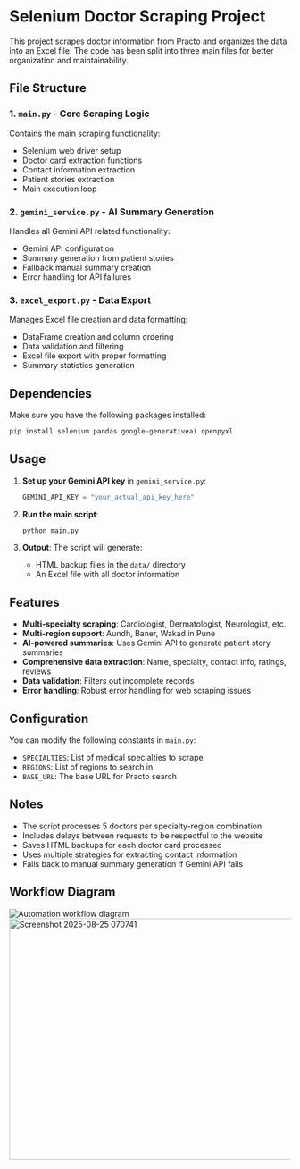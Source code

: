# Selenium Doctor Scraping Project

This project scrapes doctor information from Practo and organizes the data into an Excel file. The code has been split into three main files for better organization and maintainability.

## File Structure

### 1. `main.py` - Core Scraping Logic
Contains the main scraping functionality:
- Selenium web driver setup
- Doctor card extraction functions
- Contact information extraction
- Patient stories extraction
- Main execution loop

### 2. `gemini_service.py` - AI Summary Generation
Handles all Gemini API related functionality:
- Gemini API configuration
- Summary generation from patient stories
- Fallback manual summary creation
- Error handling for API failures

### 3. `excel_export.py` - Data Export
Manages Excel file creation and data formatting:
- DataFrame creation and column ordering
- Data validation and filtering
- Excel file export with proper formatting
- Summary statistics generation

## Dependencies

Make sure you have the following packages installed:
```bash
pip install selenium pandas google-generativeai openpyxl
```

## Usage

1. **Set up your Gemini API key** in `gemini_service.py`:
   ```python
   GEMINI_API_KEY = "your_actual_api_key_here"
   ```

2. **Run the main script**:
   ```bash
   python main.py
   ```

3. **Output**: The script will generate:
   - HTML backup files in the `data/` directory
   - An Excel file with all doctor information

## Features

- **Multi-specialty scraping**: Cardiologist, Dermatologist, Neurologist, etc.
- **Multi-region support**: Aundh, Baner, Wakad in Pune
- **AI-powered summaries**: Uses Gemini API to generate patient story summaries
- **Comprehensive data extraction**: Name, specialty, contact info, ratings, reviews
- **Data validation**: Filters out incomplete records
- **Error handling**: Robust error handling for web scraping issues

## Configuration

You can modify the following constants in `main.py`:
- `SPECIALTIES`: List of medical specialties to scrape
- `REGIONS`: List of regions to search in
- `BASE_URL`: The base URL for Practo search

## Notes

- The script processes 5 doctors per specialty-region combination
- Includes delays between requests to be respectful to the website
- Saves HTML backups for each doctor card processed
- Uses multiple strategies for extracting contact information
- Falls back to manual summary generation if Gemini API fails

## Workflow Diagram

![Automation workflow diagram](images/workflow.png)
<img width="1235" height="432" alt="Screenshot 2025-08-25 070741" src="https://github.com/user-attachments/assets/8e9fd2a1-f42a-4672-9fb2-d0eaaacc4cfb" />
